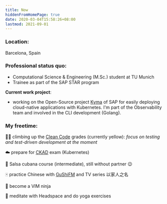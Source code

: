 ```yaml
---
title: Now
hiddenFromHomePage: true
date: 2020-03-04T15:58:26+08:00
lastmod: 2021-09-01
---
```

### Location:
Barcelona, Spain
<!-- Munich, Germany -->

### Professional status quo:
- Computational Science & Engineering (M.Sc.) student at TU Munich
- Trainee as part of the SAP STAR program

**Current work project**:

- working on the Open-Source project [Kyma](https://github.com/kyma-project) of SAP for easily deploying cloud-native applications with Kubernetes. I'm part of the Observability team and involved in the CLI development (Golang).

### My freetime:
👨‍💻 climbing up the [Clean Code](https://clean-code-developer.com/) grades (currently yellow): *focus on testing and test-driven development at the moment*

☁️ prepare for [CKAD](https://www.cncf.io/certification/ckad/) exam (Kubernetes)

🕺 Salsa cubana course (intermediate), still without partner 😉
<!-- [Salsa caleña course](https://www.emdclass.com/en#lessons) -->

🀄️ practice Chinese with [GuShiFM](https://storyfm.cn/) and TV series 以家人之名

<!-- ⌨️ learn shortcuts of VS code with [Keycombiner](https://keycombiner.com/) -->

🥷 become a VIM ninja

<!-- ↗️ experimenting with tools for self-improvement (second brain) -->

🧘 meditate with Headspace and do yoga exercises

